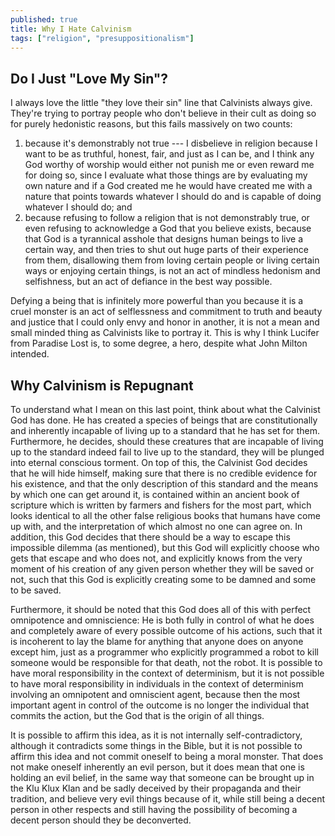 ```yaml
---
published: true
title: Why I Hate Calvinism
tags: ["religion", "presuppositionalism"]
---
```

## Do I Just "Love My Sin"?

I always love the little "they love their sin" line that Calvinists always give. They're trying to portray people who don't believe in their cult as doing so for purely hedonistic reasons, but this fails massively on two counts:

1. because it's demonstrably not true --- I disbelieve in religion because I want to be as truthful, honest, fair, and just as I can be, and I think any God worthy of worship would either not punish me or even reward me for doing so, since I evaluate what those things are by evaluating my own nature and if a God created me he would have created me with a nature that points towards whatever I should do and is capable of doing whatever I should do; and
1. because refusing to follow a religion that is not demonstrably true, or even refusing to acknowledge a God that you believe exists, because that God is a tyrannical asshole that designs human beings to live a certain way, and then tries to shut out huge parts of their experience from them, disallowing them from loving certain people or living certain ways or enjoying certain things, is not an act of mindless hedonism and selfishness, but an act of defiance in the best way possible.

Defying a being that is infinitely more powerful than you because it is a cruel monster is an act of selflessness and commitment to truth and beauty and justice that I could only envy and honor in another, it is not a mean and small minded thing as Calvinists like to portray it. This is why I think Lucifer from Paradise Lost is, to some degree, a hero, despite what John Milton intended.

## Why Calvinism is Repugnant

To understand what I mean on this last point, think about what the Calvinist God has done. He has created a species of beings that are constitutionally and inherently incapable of living up to a standard that he has set for them. Furthermore, he decides, should these creatures that are incapable of living up to the standard indeed fail to live up to the standard, they will be plunged into eternal conscious torment. On top of this, the Calvinist God decides that he will hide himself, making sure that there is no credible evidence for his existence, and that the only description of this standard and the means by which one can get around it, is contained within an ancient book of scripture which is written by farmers and fishers for the most part, which looks identical to all the other false religious books that humans have come up with, and the interpretation of which almost no one can agree on. In addition, this God decides that there should be a way to escape this impossible dilemma (as mentioned), but this God will explicitly choose who gets that escape and who does not, and explicitly knows from the very moment of his creation of any given person whether they will be saved or not, such that this God is explicitly creating some to be damned and some to be saved.

Furthermore, it should be noted that this God does all of this with perfect omnipotence and omniscience: He is both fully in control of what he does and completely aware of every possible outcome of his actions, such that it is incoherent to lay the blame for anything that anyone does on anyone except him, just as a programmer who explicitly programmed a robot to kill someone would be responsible for that death, not the robot. It is possible to have moral responsibility in the context of determinism, but it is not possible to have moral responsibility in individuals in the context of determinism involving an omnipotent and omniscient agent, because then the most important agent in control of the outcome is no longer the individual that commits the action, but the God that is the origin of all things.

It is possible to affirm this idea, as it is not internally self-contradictory, although it contradicts some things in the Bible, but it is not possible to affirm this idea and not commit oneself to being a moral monster. That does not make oneself inherently an evil person, but it does mean that one is holding an evil belief, in the same way that someone can be brought up in the Klu Klux Klan and be sadly deceived by their propaganda and their tradition, and believe very evil things because of it, while still being a decent person in other respects and still having the possibility of becoming a decent person should they be deconverted.